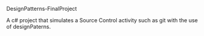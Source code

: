 DesignPatterns-FinalProject

A c# project that simulates a Source Control activity such as git with the use of designPaterns.
